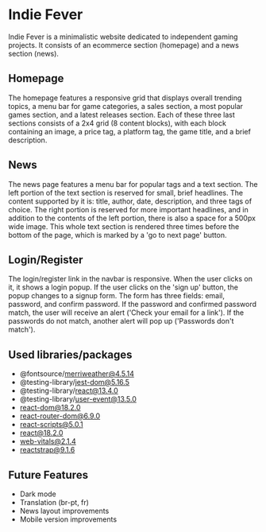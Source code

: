 # Indie Fever

Indie Fever is a minimalistic website dedicated to independent gaming projects. It consists of an ecommerce section (homepage) and a news section (news). 

## Homepage
The homepage features a responsive grid that displays overall trending topics, a menu bar for game categories, a sales section, a most popular games section, and a latest releases section. Each of these three last sections consists of a 2x4 grid (8 content blocks), with each block containing an image, a price tag, a platform tag, the game title, and a brief description.

## News
The news page features a menu bar for popular tags and a text section. The left portion of the text section is reserved for small, brief headlines. The content supported by it is: title, author, date, description, and three tags of choice. The right portion is reserved for more important headlines, and in addition to the contents of the left portion, there is also a space for a 500px wide image. This whole text section is rendered three times before the bottom of the page, which is marked by a 'go to next page' button.

## Login/Register
The login/register link in the navbar is responsive. When the user clicks on it, it shows a login popup. If the user clicks on the 'sign up' button, the popup changes to a signup form. The form has three fields: email, password, and confirm password. If the password and confirmed password match, the user will receive an alert ('Check your email for a link'). If the passwords do not match, another alert will pop up ('Passwords don't match').

## Used libraries/packages
* @fontsource/merriweather@4.5.14
* @testing-library/jest-dom@5.16.5
* @testing-library/react@13.4.0
* @testing-library/user-event@13.5.0
* react-dom@18.2.0
* react-router-dom@6.9.0
* react-scripts@5.0.1
* react@18.2.0
* web-vitals@2.1.4
* reactstrap@9.1.6
  
## Future Features
* Dark mode
* Translation (br-pt, fr)
* News layout improvements
* Mobile version improvements


